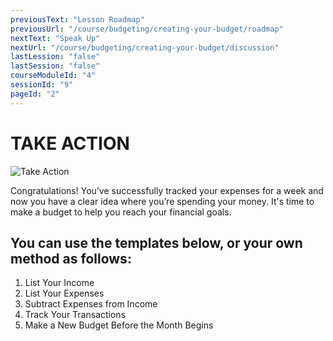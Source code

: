```yaml
---
previousText: "Lesson Roadmap"
previousUrl: "/course/budgeting/creating-your-budget/roadmap"
nextText: "Speak Up"
nextUrl: "/course/budgeting/creating-your-budget/discussion"
lastLession: "false"
lastSession: "false"
courseModuleId: "4"
sessionId: "9"
pageId: "2"
---
```



# TAKE ACTION
![Take Action](/assets/img/take-action.jpg)


Congratulations! You’ve successfully tracked your expenses for a week and now you have a clear idea where you’re spending your money. It's time to make a budget to help you reach your financial goals.

## You can use the templates below, or your own method as follows:
1. List Your Income
2. List Your Expenses
3. Subtract Expenses from Income
4. Track Your Transactions
5. Make a New Budget Before the Month Begins
